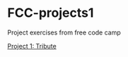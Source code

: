 # FCC-projects1
Project exercises from free code camp

<a href="tribute.html">Project 1: Tribute</a>
